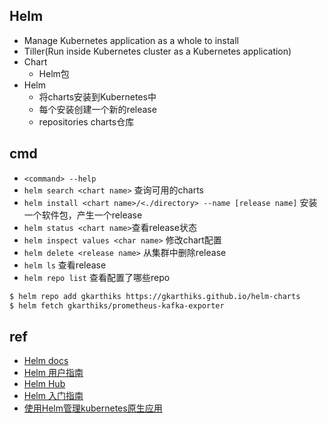 ## Helm
+ Manage Kubernetes application as a whole to install
+ Tiller(Run inside Kubernetes cluster as a Kubernetes application)
+ Chart
    - Helm包
+ Helm
    - 将charts安装到Kubernetes中
    - 每个安装创建一个新的release
    - repositories charts仓库

## cmd
+ `<command> --help`
+ `helm search <chart name>` 查询可用的charts
+ `helm install <chart name>/<./directory> --name [release name]` 安装一个软件包，产生一个release
+ `helm status <chart name>`查看release状态
+ `helm inspect values <char name>` 修改chart配置
+ `helm delete <release name>` 从集群中删除release
+ `helm ls` 查看release
+ `helm repo list` 查看配置了哪些repo
```bash
$ helm repo add gkarthiks https://gkarthiks.github.io/helm-charts
$ helm fetch gkarthiks/prometheus-kafka-exporter
```


## ref
+ [Helm docs](https://helm.sh/docs/helm/helm_show_values/)
+ [Helm 用户指南](https://whmzsu.github.io/helm-doc-zh-cn/)
+ [Helm Hub](https://hub.helm.sh/charts)
+ [Helm 入门指南](https://www.hi-linux.com/posts/21466.html)
+ [使用Helm管理kubernetes原生应用](https://jimmysong.io/posts/manage-kubernetes-native-app-with-helm/)